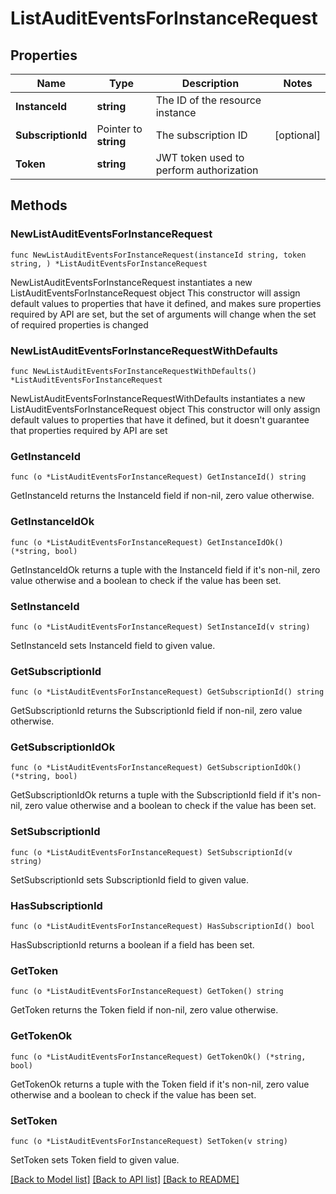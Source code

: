 # ListAuditEventsForInstanceRequest

## Properties

Name | Type | Description | Notes
------------ | ------------- | ------------- | -------------
**InstanceId** | **string** | The ID of the resource instance | 
**SubscriptionId** | Pointer to **string** | The subscription ID | [optional] 
**Token** | **string** | JWT token used to perform authorization | 

## Methods

### NewListAuditEventsForInstanceRequest

`func NewListAuditEventsForInstanceRequest(instanceId string, token string, ) *ListAuditEventsForInstanceRequest`

NewListAuditEventsForInstanceRequest instantiates a new ListAuditEventsForInstanceRequest object
This constructor will assign default values to properties that have it defined,
and makes sure properties required by API are set, but the set of arguments
will change when the set of required properties is changed

### NewListAuditEventsForInstanceRequestWithDefaults

`func NewListAuditEventsForInstanceRequestWithDefaults() *ListAuditEventsForInstanceRequest`

NewListAuditEventsForInstanceRequestWithDefaults instantiates a new ListAuditEventsForInstanceRequest object
This constructor will only assign default values to properties that have it defined,
but it doesn't guarantee that properties required by API are set

### GetInstanceId

`func (o *ListAuditEventsForInstanceRequest) GetInstanceId() string`

GetInstanceId returns the InstanceId field if non-nil, zero value otherwise.

### GetInstanceIdOk

`func (o *ListAuditEventsForInstanceRequest) GetInstanceIdOk() (*string, bool)`

GetInstanceIdOk returns a tuple with the InstanceId field if it's non-nil, zero value otherwise
and a boolean to check if the value has been set.

### SetInstanceId

`func (o *ListAuditEventsForInstanceRequest) SetInstanceId(v string)`

SetInstanceId sets InstanceId field to given value.


### GetSubscriptionId

`func (o *ListAuditEventsForInstanceRequest) GetSubscriptionId() string`

GetSubscriptionId returns the SubscriptionId field if non-nil, zero value otherwise.

### GetSubscriptionIdOk

`func (o *ListAuditEventsForInstanceRequest) GetSubscriptionIdOk() (*string, bool)`

GetSubscriptionIdOk returns a tuple with the SubscriptionId field if it's non-nil, zero value otherwise
and a boolean to check if the value has been set.

### SetSubscriptionId

`func (o *ListAuditEventsForInstanceRequest) SetSubscriptionId(v string)`

SetSubscriptionId sets SubscriptionId field to given value.

### HasSubscriptionId

`func (o *ListAuditEventsForInstanceRequest) HasSubscriptionId() bool`

HasSubscriptionId returns a boolean if a field has been set.

### GetToken

`func (o *ListAuditEventsForInstanceRequest) GetToken() string`

GetToken returns the Token field if non-nil, zero value otherwise.

### GetTokenOk

`func (o *ListAuditEventsForInstanceRequest) GetTokenOk() (*string, bool)`

GetTokenOk returns a tuple with the Token field if it's non-nil, zero value otherwise
and a boolean to check if the value has been set.

### SetToken

`func (o *ListAuditEventsForInstanceRequest) SetToken(v string)`

SetToken sets Token field to given value.



[[Back to Model list]](../README.md#documentation-for-models) [[Back to API list]](../README.md#documentation-for-api-endpoints) [[Back to README]](../README.md)


